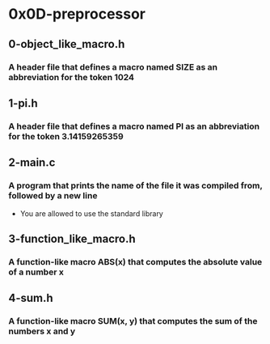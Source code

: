 # 0x0D-preprocessor

## 0-object_like_macro.h

### A header file that defines a macro named SIZE as an abbreviation for the token 1024



## 1-pi.h

### A header file that defines a macro named PI as an abbreviation for the token 3.14159265359



## 2-main.c

### A program that prints the name of the file it was compiled from, followed by a new line

* You are allowed to use the standard library



## 3-function_like_macro.h

### A function-like macro ABS(x) that computes the absolute value of a number x



## 4-sum.h

### A function-like macro SUM(x, y) that computes the sum of the numbers x and y
